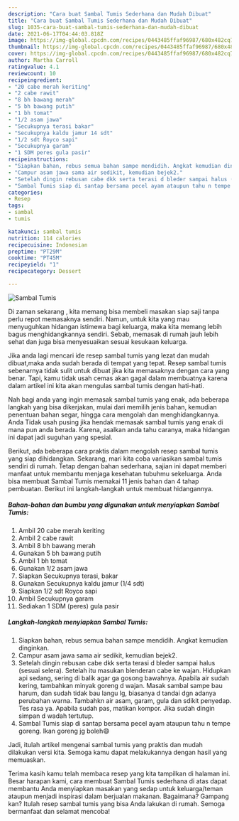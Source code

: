 ```yaml
---
description: "Cara buat Sambal Tumis Sederhana dan Mudah Dibuat"
title: "Cara buat Sambal Tumis Sederhana dan Mudah Dibuat"
slug: 1035-cara-buat-sambal-tumis-sederhana-dan-mudah-dibuat
date: 2021-06-17T04:44:03.818Z
image: https://img-global.cpcdn.com/recipes/0443485ffaf96987/680x482cq70/sambal-tumis-foto-resep-utama.jpg
thumbnail: https://img-global.cpcdn.com/recipes/0443485ffaf96987/680x482cq70/sambal-tumis-foto-resep-utama.jpg
cover: https://img-global.cpcdn.com/recipes/0443485ffaf96987/680x482cq70/sambal-tumis-foto-resep-utama.jpg
author: Martha Carroll
ratingvalue: 4.1
reviewcount: 10
recipeingredient:
- "20 cabe merah keriting"
- "2 cabe rawit"
- "8 bh bawang merah"
- "5 bh bawang putih"
- "1 bh tomat"
- "1/2 asam jawa"
- "Secukupnya terasi bakar"
- "Secukupnya kaldu jamur 14 sdt"
- "1/2 sdt Royco sapi"
- "Secukupnya garam"
- "1 SDM peres gula pasir"
recipeinstructions:
- "Siapkan bahan, rebus semua bahan sampe mendidih. Angkat kemudian dinginkan."
- "Campur asam jawa sama air sedikit, kemudian bejek2."
- "Setelah dingin rebusan cabe dkk serta terasi d bleder sampai halus (sesuai selera). Setelah itu masukan blenderan cabe ke wajan. Hidupkan api sedang, sering di balik agar ga gosong bawahnya. Apabila air sudah kering, tambahkan minyak goreng d wajan. Masak sambal sampe bau harum, dan sudah tidak bau langu lg, biasanya d tandai dgn adanya perubahan warna. Tambahkn air asam, garam, gula dan sdikit penyedap. Tes rasa ya. Apabila sudah pas, matikan kompor. Jika sudah dingin simpan d wadah tertutup."
- "Sambal Tumis siap di santap bersama pecel ayam ataupun tahu n tempe goreng. Ikan goreng jg boleh😄"
categories:
- Resep
tags:
- sambal
- tumis

katakunci: sambal tumis 
nutrition: 114 calories
recipecuisine: Indonesian
preptime: "PT29M"
cooktime: "PT45M"
recipeyield: "1"
recipecategory: Dessert

---
```



![Sambal Tumis](https://img-global.cpcdn.com/recipes/0443485ffaf96987/680x482cq70/sambal-tumis-foto-resep-utama.jpg)

Di zaman  sekarang , kita memang bisa membeli masakan siap saji tanpa perlu repot memasaknya sendiri. Namun, untuk kita yang mau menyuguhkan hidangan istimewa bagi keluarga, maka kita memang lebih bagus menghidangkannya sendiri. Sebab, memasak di rumah jauh lebih sehat dan juga bisa menyesuaikan sesuai kesukaan keluarga.

Jika anda lagi mencari ide resep sambal tumis yang lezat dan mudah dibuat,maka anda sudah berada di tempat yang tepat. Resep sambal tumis  sebenarnya tidak sulit untuk dibuat jika kita memasaknya dengan cara yang benar. Tapi, kamu tidak usah cemas akan gagal dalam membuatnya 
karena dalam artikel ini kita akan mengulas sambal tumis dengan hati-hati.  



Nah bagi anda yang ingin memasak sambal tumis yang enak, ada beberapa langkah yang bisa dikerjakan, mulai dari memilih jenis bahan, kemudian penentuan bahan segar, hingga cara mengolah dan menghidangkannya. Anda Tidak usah pusing jika hendak memasak sambal tumis yang enak di mana pun anda berada. Karena, asalkan anda  tahu caranya, maka hidangan ini dapat jadi suguhan yang spesial.

Berikut, ada beberapa cara praktis  dalam mengolah resep sambal tumis yang siap dihidangkan. Sekarang, mari kita coba variasikan sambal tumis sendiri di rumah. Tetap dengan bahan sederhana, sajian ini dapat memberi manfaat untuk membantu menjaga kesehatan tubuhmu sekeluarga. Anda bisa membuat Sambal Tumis memakai 11 jenis bahan dan 4 tahap pembuatan. Berikut ini langkah-langkah untuk membuat hidangannya.

<!--inarticleads1-->

##### Bahan-bahan dan bumbu yang digunakan untuk menyiapkan Sambal Tumis:

1. Ambil 20 cabe merah keriting
1. Ambil 2 cabe rawit
1. Ambil 8 bh bawang merah
1. Gunakan 5 bh bawang putih
1. Ambil 1 bh tomat
1. Gunakan 1/2 asam jawa
1. Siapkan Secukupnya terasi, bakar
1. Gunakan Secukupnya kaldu jamur (1/4 sdt)
1. Siapkan 1/2 sdt Royco sapi
1. Ambil Secukupnya garam
1. Sediakan 1 SDM (peres) gula pasir




<!--inarticleads2-->

##### Langkah-langkah menyiapkan Sambal Tumis:

1. Siapkan bahan, rebus semua bahan sampe mendidih. Angkat kemudian dinginkan.
1. Campur asam jawa sama air sedikit, kemudian bejek2.
1. Setelah dingin rebusan cabe dkk serta terasi d bleder sampai halus (sesuai selera). Setelah itu masukan blenderan cabe ke wajan. Hidupkan api sedang, sering di balik agar ga gosong bawahnya. Apabila air sudah kering, tambahkan minyak goreng d wajan. Masak sambal sampe bau harum, dan sudah tidak bau langu lg, biasanya d tandai dgn adanya perubahan warna. Tambahkn air asam, garam, gula dan sdikit penyedap. Tes rasa ya. Apabila sudah pas, matikan kompor. Jika sudah dingin simpan d wadah tertutup.
1. Sambal Tumis siap di santap bersama pecel ayam ataupun tahu n tempe goreng. Ikan goreng jg boleh😄




Jadi, itulah artikel mengenai  sambal tumis  yang praktis dan mudah dilakukan versi kita. Semoga kamu dapat melakukannya dengan hasil yang memuaskan. 

Terima kasih kamu telah membaca resep yang kita tampilkan di halaman ini. Besar harapan kami, cara membuat  Sambal Tumis sederhana di atas dapat membantu Anda menyiapkan masakan yang sedap untuk keluarga/teman ataupun menjadi inspirasi dalam berjualan makanan. Bagaimana? Gampang kan? Itulah resep sambal tumis yang bisa Anda lakukan di rumah. Semoga bermanfaat dan selamat mencoba!

